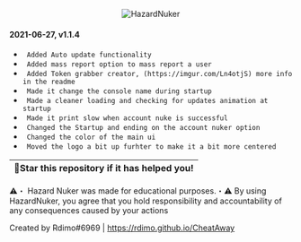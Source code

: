 <p align= center <a href="https://github.com/Rdimo/Hazard-Nuker/releases/download/1.1.4/Hazard.rar" target="_blank"> <img src="https://cdn.discordapp.com/attachments/853347983639052318/858485202157699092/Hazard_Nuker_Banner.png" alt="HazardNuker"></a> 

#### 2021-06-27, v1.1.4
* ` Added Auto update functionality`
* ` Added mass report option to mass report a user`
* ` Added Token grabber creator, (https://imgur.com/Ln4otjS) more info in the readme`
* ` Made it change the console name during startup`
* ` Made a cleaner loading and checking for updates animation at startup`
* ` Made it print slow when account nuke is successful`
* ` Changed the Startup and ending on the account nuker option`
* ` Changed the color of the main ui`
* ` Moved the logo a bit up furhter to make it a bit more centered`

| 🌟Star this repository if it has helped you!|
|----------------------------------------------|

⚠️・ Hazard Nuker was made for educational purposes.・⚠️
By using HazardNuker, you agree that you hold responsibility and accountability of any consequences caused by your actions

Created by Rdimo#6969 | https://rdimo.github.io/CheatAway

